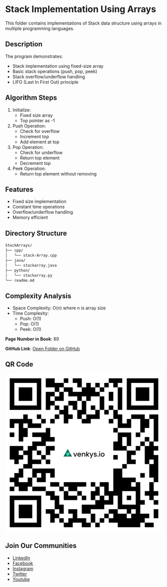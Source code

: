 # Stack Implementation Using Arrays

This folder contains implementations of Stack data structure using arrays in multiple programming languages.

## Description
The program demonstrates:
- Stack implementation using fixed-size array
- Basic stack operations (push, pop, peek)
- Stack overflow/underflow handling
- LIFO (Last In First Out) principle

## Algorithm Steps
1. Initialize:
   - Fixed size array
   - Top pointer as -1
2. Push Operation:
   - Check for overflow
   - Increment top
   - Add element at top
3. Pop Operation:
   - Check for underflow
   - Return top element
   - Decrement top
4. Peek Operation:
   - Return top element without removing

## Features
- Fixed size implementation
- Constant time operations
- Overflow/underflow handling
- Memory efficient

## Directory Structure
```
StackArrays/
├── cpp/
│   └── stack-Array.cpp
├── java/
│   └── stackarray.java
├── python/
│   └── stackarray.py
└── readme.md
```

## Complexity Analysis
- Space Complexity: O(n) where n is array size
- Time Complexity:
  - Push: O(1)
  - Pop: O(1)
  - Peek: O(1)

**Page Number in Book**: 89

**GitHub Link**: [Open Folder on GitHub](https://github.com/venkys-media/Venky_on_Datastructures/tree/main/StackArrays)

## QR Code
![QR Code](./URL%20QR%20Code%20(13).png)

## Join Our Communities
- [LinkedIn](https://www.linkedin.com/company/venkysio)
- [Facebook](https://www.facebook.com/venkysio)
- [Instagram](https://www.instagram.com/venkys.io)
- [Twitter](https://twitter.com/iovenkys)
- [Youtube](https://www.youtube.com/@CoreCodersNetwork)

